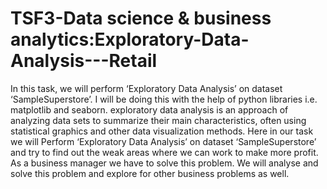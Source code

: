 # TSF3-Data science & business analytics:Exploratory-Data-Analysis---Retail
In this task, we will perform ‘Exploratory Data Analysis’ on dataset ‘SampleSuperstore’. I will be doing this with the help of python libraries i.e. matplotlib and seaborn. exploratory data analysis is an approach of analyzing data sets to summarize their main characteristics, often using statistical graphics and other data visualization methods. Here in our task we will Perform ‘Exploratory Data Analysis’ on dataset ‘SampleSuperstore’ and try to find out the weak areas where we can work to make more profit. As a business manager we have to solve this problem. We will analyse and solve this problem and explore for other business problems as well.
